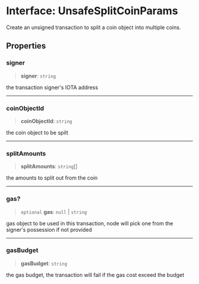 # Interface: UnsafeSplitCoinParams

Create an unsigned transaction to split a coin object into multiple coins.

## Properties

### signer

> **signer**: `string`

the transaction signer's IOTA address

---

### coinObjectId

> **coinObjectId**: `string`

the coin object to be spilt

---

### splitAmounts

> **splitAmounts**: `string`[]

the amounts to split out from the coin

---

### gas?

> `optional` **gas**: `null` \| `string`

gas object to be used in this transaction, node will pick one from the signer's possession if not
provided

---

### gasBudget

> **gasBudget**: `string`

the gas budget, the transaction will fail if the gas cost exceed the budget
